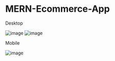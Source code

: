 # MERN-Ecommerce-App

Desktop

![image](https://user-images.githubusercontent.com/16111717/195737451-c1c1322a-2059-40da-a5a3-22e0025f92a8.png)
![image](https://user-images.githubusercontent.com/16111717/195735905-1974c3a6-e1b6-431f-8759-70c005cd8d5d.png)



Mobile

![image](https://user-images.githubusercontent.com/16111717/195735859-882359cd-0a79-4c27-93be-d01b102912e4.png)


